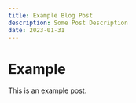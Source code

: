 ```yaml
---
title: Example Blog Post
description: Some Post Description
date: 2023-01-31
---
```


# Example

This is an example post.